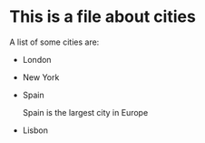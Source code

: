 
This is a file about cities
==============================

A list of some cities are:

* London
* New York
* Spain

    Spain is the largest city in Europe

* Lisbon
